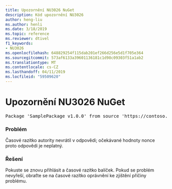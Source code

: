 ```yaml
---
title: Upozornění NU3026 NuGet
description: Kód upozornění NU3026
author: heng-liu
ms.author: henli
ms.date: 3/18/2019
ms.topic: reference
ms.reviewer: dtivel
f1_keywords:
- NU3026
ms.openlocfilehash: 648829254f115dab201ef266d256e5d1f705e364
ms.sourcegitcommit: 573af6133a39601136181c1d98c09303f51a1ab2
ms.translationtype: MT
ms.contentlocale: cs-CZ
ms.lasthandoff: 04/11/2019
ms.locfileid: "59509620"
---
```

# <a name="nuget-warning-nu3026"></a>Upozornění NU3026 NuGet

<pre>Package 'SamplePackage v1.0.0' from source 'https://contoso.com/index.json': The timestamp response is invalid. Nonces did not match.</pre>

### <a name="issue"></a>Problém

Časové razítko autority nevrátil v odpovědi; očekávané hodnoty nonce proto odpovědi je neplatný.


### <a name="solution"></a>Řešení

Pokuste se znovu přihlásit a časové razítko balíček. Pokud se problém nevyřeší, obraťte se na časové razítko oprávnění ke zjištění příčiny problému.